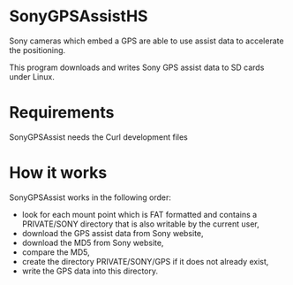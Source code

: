 # SonyGPSAssistHS
Sony cameras which embed a GPS are able to use assist data to accelerate the
positioning.

This program downloads and writes Sony GPS assist data to SD cards under Linux.

# Requirements
SonyGPSAssist needs the Curl development files

# How it works
SonyGPSAssist works in the following order:

- look for each mount point which is FAT formatted and contains a PRIVATE/SONY
  directory that is also writable by the current user,
- download the GPS assist data from Sony website,
- download the MD5 from Sony website,
- compare the MD5,
- create the directory PRIVATE/SONY/GPS if it does not already exist,
- write the GPS data into this directory.
